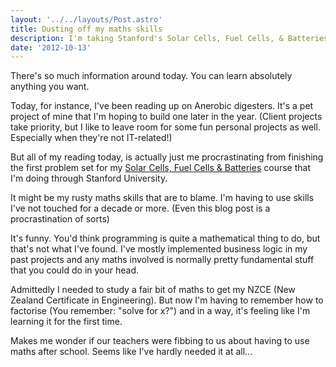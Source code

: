 ```yaml
---
layout: '../../layouts/Post.astro'
title: Dusting off my maths skills
description: I'm taking Stanford's Solar Cells, Fuel Cells, & Batteries course and the maths is forcing me to use parts of my brain I've let atrophy
date: '2012-10-13'
---
```


There's so much information around today. You can learn absolutely anything you want.

Today, for instance, I've been reading up on Anerobic digesters. It's a pet project of mine that I'm hoping to build one later in the year. (Client projects take priority, but I like to leave room for some fun personal projects as well. Especially when they're not IT-related!)

But all of my reading today, is actually just me procrastinating from finishing the first problem set for my <a href="http://class.stanford.edu/solar/Fall2012" rel="nofollow">Solar Cells, Fuel Cells &amp; Batteries</a> course that I'm doing through Stanford University.

It might be my rusty maths skills that are to blame. I'm having to use skills I've not touched for a decade or more. (Even this blog post is a procrastination of sorts)

It's funny. You'd think programming is quite a mathematical thing to do, but that's not what I've found. I've mostly implemented business logic in my past projects and any maths involved is normally pretty fundamental stuff that you could do in your head.

Admittedly I needed to study a fair bit of maths to get my NZCE (New Zealand Certificate in Engineering). But now I'm having to remember how to factorise (You remember: "solve for x?") and in a way, it's feeling like I'm learning it for the first time.

Makes me wonder if our teachers were fibbing to us about having to use maths after school. Seems like I've hardly needed it at all...